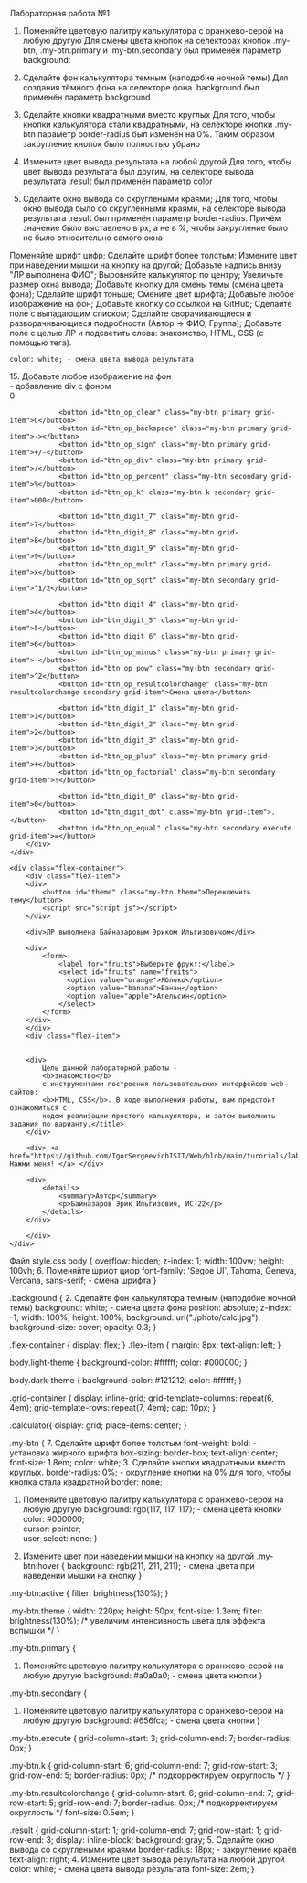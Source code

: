 Лабораторная работа №1

1. Поменяйте цветовую палитру калькулятора с оранжево-серой на любую другую
Для смены цвета кнопок на селекторах кнопок .my-btn, .my-btn.primary и .my-btn.secondary был применён параметр background:

2. Сделайте фон калькулятора темным (наподобие ночной темы)
Для создания тёмного фона на селекторе фона .background был применён параметр background

3. Сделайте кнопки квадратными вместо круглых
Для того, чтобы кнопки калькулятора стали квадратными, на селекторе кнопки .my-btn параметр border-radius был изменён на 0%. Таким образом закругление кнопок было полностью убрано

4. Измените цвет вывода результата на любой другой
Для того, чтобы цвет вывода результата был другим, на селекторе вывода результата .result был применён параметр color

5. Сделайте окно вывода со скруглеными краями;
Для того, чтобы окно вывода было со скругленными краями, на селекторе вывода результата .result был применён параметр border-radius. Причём значение было выставлено в px, а не в %, чтобы закругление было не было относительно самого окна

Поменяйте шрифт цифр;
Сделайте шрифт более толстым;
Измените цвет при наведении мышки на кнопку на другой;
Добавьте надпись внизу "ЛР выполнена ФИО";
Выровняйте калькулятор по центру;
Увеличьте размер окна вывода;
Добавьте кнопку для смены темы (смена цвета фона);
Сделайте шрифт тоньше;
Смените цвет шрифта;
Добавьте любое изображение на фон;
Добавьте кнопку со ссылкой на GitHub;
Сделайте поле с выпадающим списком;
Сделайте сворачивающиеся и разворачивающиеся подробности (Автор -> ФИО, Группа);
Добавьте поле с целью ЛР и подсветить слова: знакомство, HTML, CSS (с помощью тега).

    color: white; - смена цвета вывода результата

<!DOCTYPE html>
<html lang="ru">

<head>
    <meta charset="UTF-8">
    <title>Калькулятор</title>
    <link rel="stylesheet" href="style.css"> 
</head>

<body>
15. Добавьте любое изображение на фон
    <div class="background"></div> - добавление div с фоном
    <div class="calculator">
        <div class="grid-container">
                <div id="result" class="result" style="padding-right: 15px">0</div>

                <button id="btn_op_clear" class="my-btn primary grid-item">C</button>
                <button id="btn_op_backspace" class="my-btn primary grid-item">-></button>
                <button id="btn_op_sign" class="my-btn primary grid-item">+/-</button>
                <button id="btn_op_div" class="my-btn primary grid-item">/</button>
                <button id="btn_op_percent" class="my-btn secondary grid-item">%</button>
                <button id="btn_op_k" class="my-btn k secondary grid-item">000</button>

                <button id="btn_digit_7" class="my-btn grid-item">7</button>
                <button id="btn_digit_8" class="my-btn grid-item">8</button>
                <button id="btn_digit_9" class="my-btn grid-item">9</button>
                <button id="btn_op_mult" class="my-btn primary grid-item">x</button>
                <button id="btn_op_sqrt" class="my-btn secondary grid-item">^1/2</button>

                <button id="btn_digit_4" class="my-btn grid-item">4</button>
                <button id="btn_digit_5" class="my-btn grid-item">5</button>
                <button id="btn_digit_6" class="my-btn grid-item">6</button>
                <button id="btn_op_minus" class="my-btn primary grid-item">-</button>
                <button id="btn_op_pow" class="my-btn secondary grid-item">^2</button>
                <button id="btn_op_resultcolorchange" class="my-btn resultcolorchange secondary grid-item">Смена цвета</button>     

                <button id="btn_digit_1" class="my-btn grid-item">1</button>
                <button id="btn_digit_2" class="my-btn grid-item">2</button>
                <button id="btn_digit_3" class="my-btn grid-item">3</button>
                <button id="btn_op_plus" class="my-btn primary grid-item">+</button>
                <button id="btn_op_factorial" class="my-btn secondary grid-item">!</button>
            
                <button id="btn_digit_0" class="my-btn grid-item">0</button>
                <button id="btn_digit_dot" class="my-btn grid-item">.</button>
                <button id="btn_op_equal" class="my-btn secondary execute grid-item">=</button>
        </div>
    </div>
    
    <div class="flex-container">
        <div class="flex-item">
        <div>
            <button id="theme" class="my-btn theme">Переключить тему</button>
            <script src="script.js"></script>
        </div>
    
        <div>ЛР выполнена Байназаровым Эриком Ильгизовичом</div>
    
        <div>
            <form>
                <label for="fruits">Выберите фрукт:</label>
                <select id="fruits" name="fruits">
                  <option value="orange">Яблоко</option>
                  <option value="banana">Банан</option>
                  <option value="apple">Апельсин</option>
                </select>
            </form>
        </div>
        </div>
        <div class="flex-item">
        
    
        <div>
            Цель данной лабораторной работы -
            <b>знакомство</b>
            с инструментами построения пользовательских интерфейсов web-сайтов: 
            <b>HTML, CSS</b>. В ходе выполнения работы, вам предстоит ознакомиться с
            кодом реализации простого калькулятора, и затем выполнить задания по варианту.</title>
        </div>
    
        <div> <a href="https://github.com/IgorSergeevichISIT/Web/blob/main/turorials/lab1/readme.md"> Нажми меня! </a> </div>

        <div>
            <details>
                <summary>Автор</summary>
                <p>Байназаров Эрик Ильгизович, ИС-22</p>
            </details>
        </div>

        </div>
    </div>
</body>
</html>

Файл style.css
body {
    overflow: hidden;
    z-index: 1;
    width: 100vw;
    height: 100vh;
6. Поменяйте шрифт цифр
    font-family: 'Segoe UI', Tahoma, Geneva, Verdana, sans-serif; - смена шрифта
}
  
.background {
2. Сделайте фон калькулятора темным (наподобие ночной темы)
    background: white; - смена цвета фона
    position: absolute;
    z-index: -1;
    width: 100%;
    height: 100%;
    background: url("./photo/calc.jpg");
    background-size: cover;
    opacity: 0.3;
}
  
  .flex-container {
    display: flex;
  }
  .flex-item {
    margin: 8px;
    text-align: left;
  }
  
  body.light-theme {
    background-color: #ffffff;
    color: #000000;
  }
  
  body.dark-theme {
    background-color: #121212;
    color: #ffffff;
  }
  
  .grid-container {
    display: inline-grid;
    grid-template-columns: repeat(6, 4em);
    grid-template-rows: repeat(7, 4em);
    gap: 10px;
  }
  
  .calculator{
    display: grid;
    place-items: center;
  }
  
.my-btn { 
7. Сделайте шрифт более толстым
    font-weight: bold; - установка жирного шрифта
    box-sizing: border-box;
    text-align: center;
    font-size: 1.8em;
    color: white;
3. Сделайте кнопки квадратными вместо круглых.
    border-radius: 0%; - округление кнопки на 0% для того, чтобы кнопка стала квадратной
    border: none;
1. Поменяйте цветовую палитру калькулятора с оранжево-серой на любую другую
    background: rgb(117, 117, 117); - смена цвета кнопки
    color: #000000;              
    cursor: pointer;            
    user-select: none;
} 

8. Измените цвет при наведении мышки на кнопку на другой
.my-btn:hover {
    background: rgb(211, 211, 211); - смена цвета при наведении мышки на кнопку
}
  
  .my-btn:active {
    filter: brightness(130%);
  }
  
  .my-btn.theme {
    width: 220px;
    height: 50px;
    font-size: 1.3em;
    filter: brightness(130%); /* увеличим интенсивность цвета для эффекта вспышки */
  }
  
.my-btn.primary { 
1. Поменяйте цветовую палитру калькулятора с оранжево-серой на любую другую
    background: #a0a0a0; - смена цвета кнопки
}

.my-btn.secondary { 
1. Поменяйте цветовую палитру калькулятора с оранжево-серой на любую другую
    background: #656fca; - смена цвета кнопки
}
  

.my-btn.execute {
    grid-column-start: 3;
    grid-column-end: 7;
    border-radius: 0px;
}
  
  .my-btn.k {
    grid-column-start: 6;
    grid-column-end: 7;
    grid-row-start: 3;
    grid-row-end: 5;
    border-radius: 0px;   /* подкорректируем округлость */
  }
  
  .my-btn.resultcolorchange {
    grid-column-start: 6;
    grid-column-end: 7;
    grid-row-start: 5;
    grid-row-end: 7;
    border-radius: 0px;   /* подкорректируем округлость */
    font-size: 0.5em;
  }
  
.result { 
    grid-column-start: 1;
    grid-column-end: 7;
    grid-row-start: 1;
    grid-row-end: 3;
    display: inline-block;
    background: gray;
5. Сделайте окно вывода со скруглеными краями
    border-radius: 18px; - закругление краёв             
    text-align: right;
4. Измените цвет вывода результата на любой другой
    color: white; - смена цвета вывода результата
    font-size: 2em;
}
